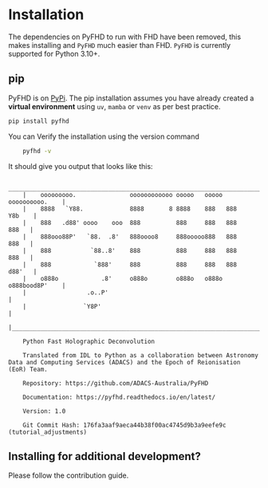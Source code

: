 # Installation

The dependencies on PyFHD to run with FHD have been removed, this makes installing and `PyFHD` much easier than FHD. `PyFHD` is currently supported for Python 3.10+.

## pip

PyFHD is on [PyPi](https://pypi.org/). The pip installation assumes you have already created a **virtual environment** using `uv`, `mamba` or `venv` as per best practice.

```bash
pip install pyfhd
```

You can Verify the installation using the version command
    
```bash
    pyfhd -v
```

It should give you output that looks like this:

```
    ________________________________________________________________________
    |    ooooooooo.               oooooooooooo ooooo   ooooo oooooooooo.    |
    |    8888   `Y88.             8888       8 8888    888   888     Y8b    |
    |    888   .d88' oooo    ooo  888          888     888   888      888   |
    |    888ooo88P'   `88.  .8'   888oooo8     888ooooo888   888      888   |
    |    888           `88..8'    888          888     888   888      888   |
    |    888            `888'     888          888     888   888     d88'   |
    |    o888o            .8'     o888o        o888o   o888o o888bood8P'    |
    |                 .o..P'                                                |
    |                `Y8P'                                                  |
    |_______________________________________________________________________|
    
    Python Fast Holographic Deconvolution 

    Translated from IDL to Python as a collaboration between Astronomy Data and Computing Services (ADACS) and the Epoch of Reionisation (EoR) Team.

    Repository: https://github.com/ADACS-Australia/PyFHD

    Documentation: https://pyfhd.readthedocs.io/en/latest/

    Version: 1.0

    Git Commit Hash: 176fa3aaf9aeca44b38f00ac4745d9b3a9eefe9c (tutorial_adjustments)
```

## Installing for additional development?

Please follow the contribution guide.